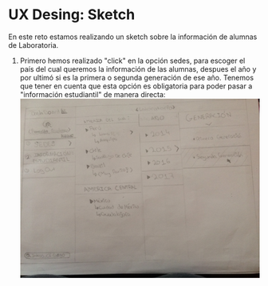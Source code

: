 # UX Desing: Sketch

En este reto estamos realizando un sketch sobre la información de alumnas de Laboratoria.

1. Primero hemos realizado "click" en la opción sedes, para escoger el país del cual queremos la información de las alumnas, despues el año y por ultimó si es la primera o segunda generación de ese año. Tenemos que tener en cuenta  que esta opción es obligatoria para poder pasar a "información estudiantil" de manera directa:
![sedes_inicios](assets/Sedes.JPG)
